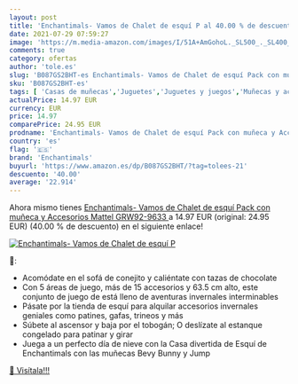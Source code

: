 ```yaml
---
layout: post
title: 'Enchantimals- Vamos de Chalet de esquí P al 40.00 % de descuento'
date: 2021-07-29 07:59:27
image: 'https://m.media-amazon.com/images/I/51A+AmGohoL._SL500_._SL400_.jpg'
comments: true
category: ofertas
author: 'tole.es'
slug: 'B087GS2BHT-es Enchantimals- Vamos de Chalet de esquí Pack con muñeca y...'
sku: 'B087GS2BHT-es'
tags: [ 'Casas de muñecas','Juguetes','Juguetes y juegos','Muñecas y accesorios','Sets de accesorios','enchantimals','mattel', ]
actualPrice: 14.97 EUR
currency: EUR
price: 14.97
comparePrice: 24.95 EUR
prodname: 'Enchantimals- Vamos de Chalet de esquí Pack con muñeca y Accesorios  Mattel GRW92-9633 '
country: 'es'
flag: '🇪🇸'
brand: 'Enchantimals'
buyurl: 'https://www.amazon.es/dp/B087GS2BHT/?tag=tolees-21'
descuento: '40.00'
average: '22.914'
---
```


Ahora mismo tienes [Enchantimals- Vamos de Chalet de esquí Pack con muñeca y Accesorios  Mattel GRW92-9633 ](https://www.amazon.es/dp/B087GS2BHT/?tag=tolees-21) a 14.97 EUR (original: 24.95 EUR) (40.00 %  de descuento) en el siguiente enlace!

[![Enchantimals- Vamos de Chalet de esquí P](https://m.media-amazon.com/images/I/51A+AmGohoL._SL500_._SL400_.jpg)](https://www.amazon.es/dp/B087GS2BHT/?tag=tolees-21)

🔎:

- Acomódate en el sofá de conejito y caliéntate con tazas de chocolate
- Con 5 áreas de juego, más de 15 accesorios y 63.5 cm alto, este conjunto de juego de está lleno de aventuras invernales interminables
- Pásate por la tienda de esquí para alquilar accesorios invernales geniales como patines, gafas, trineos y más
- Súbete al ascensor y baja por el tobogán; O deslízate al estanque congelado para patinar y girar
- Juega a un perfecto día de nieve con la Casa divertida de Esquí de Enchantimals con las muñecas Bevy Bunny y Jump

[🛒 Visítala!!!](https://www.amazon.es/dp/B087GS2BHT/?tag=tolees-21)
